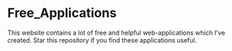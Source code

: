 # Free_Applications
This website contains a lot of free and helpful web-applications which I've created. Star this repository if you find these applications useful.
